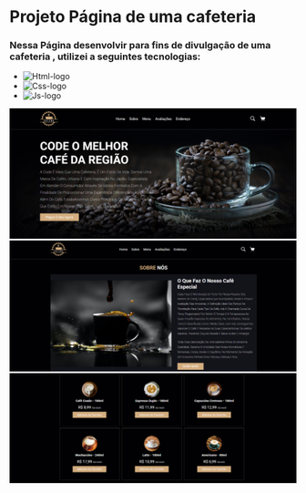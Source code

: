 <h1>Projeto Página de uma cafeteria </h1>

<h3> Nessa Página desenvolvir para fins de divulgação de uma cafeteria , utilizei a seguintes tecnologias:</h3>

- <img src="https://img.shields.io/badge/HTML5-E34F26?style=for-the-badge&logo=html5&logoColor=white" alt="Html-logo"/>
- <img src="https://img.shields.io/badge/CSS3-1572B6?style=for-the-badge&logo=css3&logoColor=white" alt="Css-logo"/>
- <img src="https://img.shields.io/badge/JavaScript-F7DF1E?style=for-the-badge&logo=javascript&logoColor=black" alt="Js-logo"/>


<img src= "https://github.com/leonardosantos10/projeto-cafeteria3/blob/main/img/img-desktop1.png?raw=true"/>
<br>
<img src= "https://github.com/leonardosantos10/projeto-cafeteria3/blob/main/img/img-desktop2.png?raw=true"/>
<br>
<img src= "https://github.com/leonardosantos10/projeto-cafeteria3/blob/main/img/img-desktop-3.png?raw=true"/>
<br>
<img src= ""/>
<br>
<img src= ""/>
